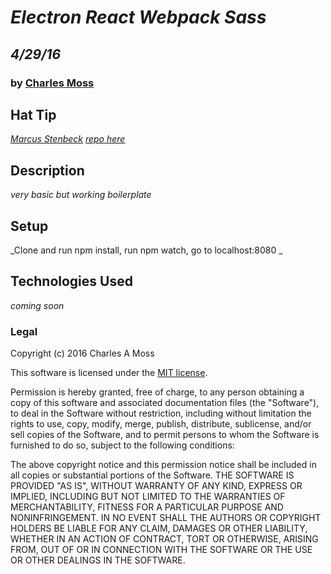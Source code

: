 # _Electron React Webpack Sass_
## _4/29/16_
### by [Charles Moss](https://twitter.com/CharlesMoss)

## Hat Tip
_[Marcus Stenbeck](http://www.juxt.com/pov/thoughts/building-native-desktop-apps-with-web-tech) [repo here](https://github.com/juxtinteractive/electron-react-sass)_

## Description
_very basic but working boilerplate_

## Setup
_Clone and run npm install, run npm watch, go to localhost:8080 _

## Technologies Used
_coming soon_

### Legal
Copyright (c) 2016 Charles A Moss

This software is licensed under the [MIT license](https://en.wikipedia.org/wiki/MIT_License).

Permission is hereby granted, free of charge, to any person obtaining a copy of this software and associated documentation files (the "Software"), to deal in the Software without restriction, including without limitation the rights to use, copy, modify, merge, publish, distribute, sublicense, and/or sell copies of the Software, and to permit persons to whom the Software is furnished to do so, subject to the following conditions:

The above copyright notice and this permission notice shall be included in all copies or substantial portions of the Software.
THE SOFTWARE IS PROVIDED "AS IS", WITHOUT WARRANTY OF ANY KIND, EXPRESS OR IMPLIED, INCLUDING BUT NOT LIMITED TO THE WARRANTIES OF MERCHANTABILITY, FITNESS FOR A PARTICULAR PURPOSE AND NONINFRINGEMENT. IN NO EVENT SHALL THE AUTHORS OR COPYRIGHT HOLDERS BE LIABLE FOR ANY CLAIM, DAMAGES OR OTHER LIABILITY, WHETHER IN AN ACTION OF CONTRACT, TORT OR OTHERWISE, ARISING FROM, OUT OF OR IN CONNECTION WITH THE SOFTWARE OR THE USE OR OTHER DEALINGS IN THE SOFTWARE.
